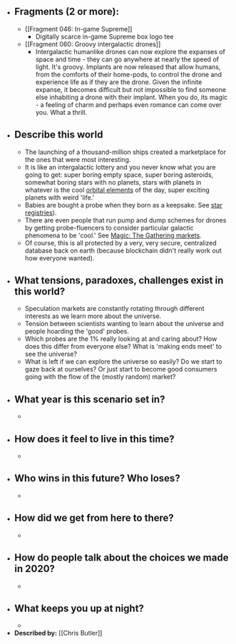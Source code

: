 - ## Fragments (2 or more):
    - [[Fragment 046: In-game Supreme]]
        - Digitally scarce in-game Supreme box logo tee
    - [[Fragment 060: Groovy intergalactic drones]]
        - Intergalactic humanlike drones can now explore the expanses of space and time - they can go anywhere at nearly the speed of light. It's groovy. Implants are now released that allow humans, from the comforts of their home-pods, to control the drone and experience life as if they are the drone. Given the infinite expanse, it becomes difficult but not impossible to find someone else inhabiting a drone with their implant. When you do, its magic - a feeling of charm and perhaps even romance can come over you. What a thrill.
- ## Describe this world
    - The launching of a thousand-million ships created a marketplace for the ones that were most interesting. 
    - It is like an intergalactic lottery and you never know what you are going to get: super boring empty space, super boring asteroids, somewhat boring stars with no planets, stars with planets in whatever is the cool [orbital elements](https://en.wikipedia.org/wiki/Orbital_elements) of the day, super exciting planets with weird 'life.' 
    - Babies are bought a probe when they born as a keepsake. See [star registries](https://www.starregister.org/)).
    - There are even people that run pump and dump schemes for drones by getting probe-fluencers to consider particular galactic phenomena to be 'cool.' See [Magic: The Gathering markets](https://www.wired.com/story/the-stockbrokers-of-magic-the-gathering-play-for-keeps/).
    - Of course, this is all protected by a very, very secure, centralized database back on earth (because blockchain didn't really work out how everyone wanted).
- ## What tensions, paradoxes, challenges exist in this world?
    - Speculation markets are constantly rotating through different interests as we learn more about the universe. 
    - Tension between scientists wanting to learn about the universe and people hoarding the 'good' probes. 
    - Which probes are the 1% really looking at and caring about? How does this differ from everyone else? What is 'making ends meet' to see the universe?
    - What is left if we can explore the universe so easily? Do we start to gaze back at ourselves? Or just start to become good consumers going with the flow of the (mostly random) market?
- ## What year is this scenario set in?
    - 
- ## How does it feel to live in this time?
    - 
- ## Who wins in this future? Who loses?
    - 
- ## How did we get from here to there?
    - 
- ## How do people talk about the choices we made in 2020?
    - 
- ## What keeps you up at night?
    - 
- **Described by:** [[Chris Butler]]
